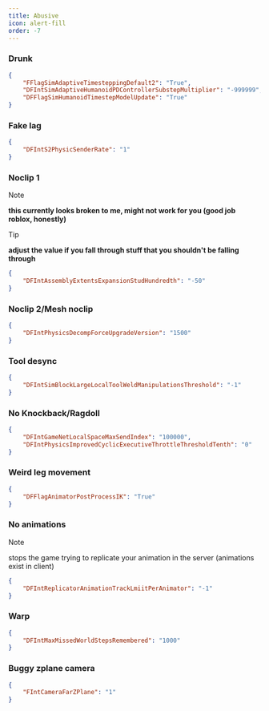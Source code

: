 ```yaml
---
title: Abusive
icon: alert-fill
order: -7
---
```

### Drunk
```json
{
    "FFlagSimAdaptiveTimesteppingDefault2": "True",
    "DFIntSimAdaptiveHumanoidPDControllerSubstepMultiplier": "-999999",
    "DFFlagSimHumanoidTimestepModelUpdate": "True"
}
```
### Fake lag
```json
{
    "DFIntS2PhysicSenderRate": "1"
}
```
### Noclip 1
> [!NOTE]
> **this currently looks broken to me, might not work for you (good job roblox, honestly)**

> [!TIP]
> **adjust the value if you fall through stuff that you shouldn't be falling through**
```json
{
    "DFIntAssemblyExtentsExpansionStudHundredth": "-50"
}
```
### Noclip 2/Mesh noclip
```json
{
    "DFIntPhysicsDecompForceUpgradeVersion": "1500"
}
```
### Tool desync
```json
{
    "DFIntSimBlockLargeLocalToolWeldManipulationsThreshold": "-1"
}
```
### No Knockback/Ragdoll
```json
{
    "DFIntGameNetLocalSpaceMaxSendIndex": "100000",
    "DFIntPhysicsImprovedCyclicExecutiveThrottleThresholdTenth": "0"
}
```
### Weird leg movement
```json
{
    "DFFlagAnimatorPostProcessIK": "True"
}
```
### No animations
> [!NOTE]
> stops the game trying to replicate your animation in the server (animations exist in client)
```json
{
    "DFIntReplicatorAnimationTrackLmiitPerAnimator": "-1"
}
```
### Warp
```json
{
    "DFIntMaxMissedWorldStepsRemembered": "1000"
}
```
### Buggy zplane camera
```json
{
    "FIntCameraFarZPlane": "1"
}
```